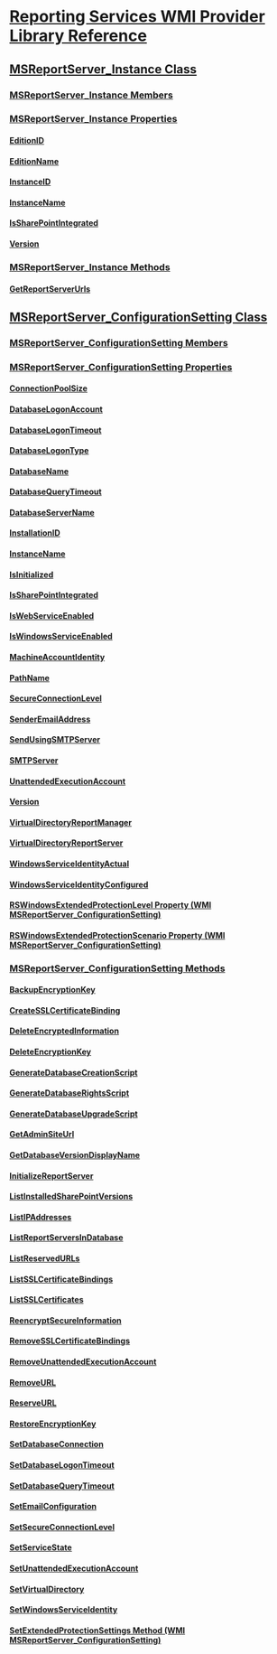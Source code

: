 # [Reporting Services WMI Provider Library Reference](reporting-services-wmi-provider-library-reference-ssrs.md)
## [MSReportServer_Instance Class](msreportserver-instance-class.md)
### [MSReportServer_Instance Members](msreportserver-instance-members.md)
### [MSReportServer_Instance Properties](msreportserver-instance-properties.md)
#### [EditionID](msreportserver-instance-properties-editionid.md)
#### [EditionName](msreportserver-instance-properties-editionname.md)
#### [InstanceID](msreportserver-instance-properties-instanceid.md)
#### [InstanceName](msreportserver-instance-properties-instancename.md)
#### [IsSharePointIntegrated](msreportserver-instance-properties-issharepointintegrated.md)
#### [Version](msreportserver-instance-properties-version.md)
### [MSReportServer_Instance Methods](msreportserver-instance-methods.md)
#### [GetReportServerUrls](msreportserver-instance-methods-getreportserverurls.md)
## [MSReportServer_ConfigurationSetting Class](msreportserver-configurationsetting-class.md)
### [MSReportServer_ConfigurationSetting Members](msreportserver-configurationsetting-members.md)
### [MSReportServer_ConfigurationSetting Properties](msreportserver-configurationsetting-properties.md)
#### [ConnectionPoolSize](configurationsetting-property-connectionpoolsize.md)
#### [DatabaseLogonAccount](configurationsetting-property-databaselogonaccount.md)
#### [DatabaseLogonTimeout](configurationsetting-property-databaselogontimeout.md)
#### [DatabaseLogonType](configurationsetting-property-databaselogontype.md)
#### [DatabaseName](configurationsetting-property-databasename.md)
#### [DatabaseQueryTimeout](configurationsetting-property-databasequerytimeout.md)
#### [DatabaseServerName](configurationsetting-property-databaseservername.md)
#### [InstallationID](configurationsetting-property-installationid.md)
#### [InstanceName](configurationsetting-property-instancename.md)
#### [IsInitialized](configurationsetting-property-isinitialized.md)
#### [IsSharePointIntegrated](configurationsetting-property-issharepointintegrated.md)
#### [IsWebServiceEnabled](configurationsetting-property-iswebserviceenabled.md)
#### [IsWindowsServiceEnabled](configurationsetting-property-iswindowsserviceenabled.md)
#### [MachineAccountIdentity](configurationsetting-property-machineaccountidentity.md)
#### [PathName](configurationsetting-property-pathname.md)
#### [SecureConnectionLevel](configurationsetting-property-secureconnectionlevel.md)
#### [SenderEmailAddress](configurationsetting-property-senderemailaddress.md)
#### [SendUsingSMTPServer](configurationsetting-property-sendusingsmtpserver.md)
#### [SMTPServer](configurationsetting-property-smtpserver.md)
#### [UnattendedExecutionAccount](configurationsetting-property-unattendedexecutionaccount.md)
#### [Version](configurationsetting-property-version.md)
#### [VirtualDirectoryReportManager](configurationsetting-property-virtualdirectoryreportmanager.md)
#### [VirtualDirectoryReportServer](configurationsetting-property-virtualdirectoryreportserver.md)
#### [WindowsServiceIdentityActual](configurationsetting-property-windowsserviceidentityactual.md)
#### [WindowsServiceIdentityConfigured](windowsserviceidentityconfigured-property.md)
#### [RSWindowsExtendedProtectionLevel Property (WMI MSReportServer_ConfigurationSetting)](rswindowsextendedprotectionlevel-property.md)
#### [RSWindowsExtendedProtectionScenario Property (WMI MSReportServer_ConfigurationSetting)](rswindowsextendedprotectionscenario-property.md)
### [MSReportServer_ConfigurationSetting Methods](msreportserver-configurationsetting-methods.md)
#### [BackupEncryptionKey](configurationsetting-method-backupencryptionkey.md)
#### [CreateSSLCertificateBinding](configurationsetting-method-createsslcertificatebinding.md)
#### [DeleteEncryptedInformation](configurationsetting-method-deleteencryptedinformation.md)
#### [DeleteEncryptionKey](configurationsetting-method-deleteencryptionkey.md)
#### [GenerateDatabaseCreationScript](configurationsetting-method-generatedatabasecreationscript.md)
#### [GenerateDatabaseRightsScript](configurationsetting-method-generatedatabaserightsscript.md)
#### [GenerateDatabaseUpgradeScript](configurationsetting-method-generatedatabaseupgradescript.md)
#### [GetAdminSiteUrl](configurationsetting-method-getadminsiteurl.md)
#### [GetDatabaseVersionDisplayName](configurationsetting-method-getdatabaseversiondisplayname.md)
#### [InitializeReportServer](configurationsetting-method-initializereportserver.md)
#### [ListInstalledSharePointVersions](configurationsetting-method-listinstalledsharepointversions.md)
#### [ListIPAddresses](configurationsetting-method-listipaddresses.md)
#### [ListReportServersInDatabase](configurationsetting-method-listreportserversindatabase.md)
#### [ListReservedURLs](configurationsetting-method-listreservedurls.md)
#### [ListSSLCertificateBindings](configurationsetting-method-listsslcertificatebindings.md)
#### [ListSSLCertificates](configurationsetting-method-listsslcertificates.md)
#### [ReencryptSecureInformation](configurationsetting-method-reencryptsecureinformation.md)
#### [RemoveSSLCertificateBindings](configurationsetting-method-removesslcertificatebinding.md)
#### [RemoveUnattendedExecutionAccount](configurationsetting-method-removeunattendedexecutionaccount.md)
#### [RemoveURL](configurationsetting-method-removeurl.md)
#### [ReserveURL](configurationsetting-method-reserveurl.md)
#### [RestoreEncryptionKey](configurationsetting-method-restoreencryptionkey.md)
#### [SetDatabaseConnection](configurationsetting-method-setdatabaseconnection.md)
#### [SetDatabaseLogonTimeout](configurationsetting-method-setdatabaselogontimeout.md)
#### [SetDatabaseQueryTimeout](configurationsetting-method-setdatabasequerytimeout.md)
#### [SetEmailConfiguration](configurationsetting-method-setemailconfiguration.md)
#### [SetSecureConnectionLevel](configurationsetting-method-setsecureconnectionlevel.md)
#### [SetServiceState](configurationsetting-method-setservicestate.md)
#### [SetUnattendedExecutionAccount](configurationsetting-method-setunattendedexecutionaccount.md)
#### [SetVirtualDirectory](configurationsetting-method-setvirtualdirectory.md)
#### [SetWindowsServiceIdentity](configurationsetting-method-setwindowsserviceidentity.md)
#### [SetExtendedProtectionSettings Method (WMI MSReportServer_ConfigurationSetting)](configurationsetting-method-setextendedprotectionsettings.md)
